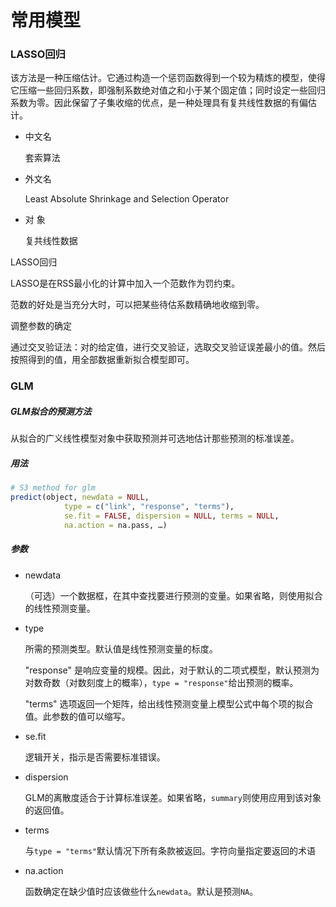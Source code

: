 # 常用模型

### LASSO回归

该方法是一种压缩估计。它通过构造一个惩罚函数得到一个较为精炼的模型，使得它压缩一些回归系数，即强制系数绝对值之和小于某个固定值；同时设定一些回归系数为零。因此保留了子集收缩的优点，是一种处理具有复共线性数据的有偏估计。

- 中文名

  套索算法

- 外文名

  Least Absolute Shrinkage and Selection Operator

- 对  象

  复共线性数据

LASSO回归

LASSO是在RSS最小化的计算中加入一个范数作为罚约束。

范数的好处是当充分大时，可以把某些待估系数精确地收缩到零。

调整参数的确定

通过交叉验证法：对的给定值，进行交叉验证，选取交叉验证误差最小的值。然后按照得到的值，用全部数据重新拟合模型即可。



### GLM

##### GLM拟合的预测方法

从拟合的广义线性模型对象中获取预测并可选地估计那些预测的标准误差。

##### 用法

```R
# S3 method for glm
predict(object, newdata = NULL,
            type = c("link", "response", "terms"),
            se.fit = FALSE, dispersion = NULL, terms = NULL,
            na.action = na.pass, …)
```

##### 参数

- newdata

  （可选）一个数据框，在其中查找要进行预测的变量。如果省略，则使用拟合的线性预测变量。

- type

  所需的预测类型。默认值是线性预测变量的标度。

  "response" 是响应变量的规模。因此，对于默认的二项式模型，默认预测为对数奇数（对数刻度上的概率），`type = "response"`给出预测的概率。

  "terms" 选项返回一个矩阵，给出线性预测变量上模型公式中每个项的拟合值。此参数的值可以缩写。

- se.fit

  逻辑开关，指示是否需要标准错误。

- dispersion

  GLM的离散度适合于计算标准误差。如果省略，`summary`则使用应用到该对象的返回值。

- terms

  与`type = "terms"`默认情况下所有条款被返回。字符向量指定要返回的术语

- na.action

  函数确定在缺少值时应该做些什么`newdata`。默认是预测`NA`。
